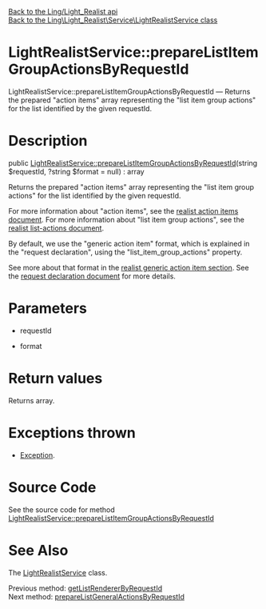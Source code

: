 [Back to the Ling/Light_Realist api](https://github.com/lingtalfi/Light_Realist/blob/master/doc/api/Ling/Light_Realist.md)<br>
[Back to the Ling\Light_Realist\Service\LightRealistService class](https://github.com/lingtalfi/Light_Realist/blob/master/doc/api/Ling/Light_Realist/Service/LightRealistService.md)


LightRealistService::prepareListItemGroupActionsByRequestId
================



LightRealistService::prepareListItemGroupActionsByRequestId — Returns the prepared "action items" array representing the "list item group actions" for the list identified by the given requestId.




Description
================


public [LightRealistService::prepareListItemGroupActionsByRequestId](https://github.com/lingtalfi/Light_Realist/blob/master/doc/api/Ling/Light_Realist/Service/LightRealistService/prepareListItemGroupActionsByRequestId.md)(string $requestId, ?string $format = null) : array




Returns the prepared "action items" array representing the "list item group actions" for the list identified by the given requestId.

For more information about "action items", see the [realist action items document](https://github.com/lingtalfi/Light_Realist/blob/master/doc/pages/action-items.md).
For more information about "list item group actions", see the [realist list-actions document](https://github.com/lingtalfi/Light_Realist/blob/master/doc/pages/list-actions.md).

By default, we use the "generic action item" format, which is explained in the "request declaration",
using the "list_item_group_actions" property.


See more about that format in the [realist generic action item section](https://github.com/lingtalfi/Light_Realist/blob/master/doc/pages/action-items.md#generic-action-item).
See the [request declaration document](https://github.com/lingtalfi/Light_Realist/blob/master/doc/pages/request-declaration.md) for more details.




Parameters
================


- requestId

    

- format

    


Return values
================

Returns array.


Exceptions thrown
================

- [Exception](http://php.net/manual/en/class.exception.php).&nbsp;







Source Code
===========
See the source code for method [LightRealistService::prepareListItemGroupActionsByRequestId](https://github.com/lingtalfi/Light_Realist/blob/master/Service/LightRealistService.php#L618-L628)


See Also
================

The [LightRealistService](https://github.com/lingtalfi/Light_Realist/blob/master/doc/api/Ling/Light_Realist/Service/LightRealistService.md) class.

Previous method: [getListRendererByRequestId](https://github.com/lingtalfi/Light_Realist/blob/master/doc/api/Ling/Light_Realist/Service/LightRealistService/getListRendererByRequestId.md)<br>Next method: [prepareListGeneralActionsByRequestId](https://github.com/lingtalfi/Light_Realist/blob/master/doc/api/Ling/Light_Realist/Service/LightRealistService/prepareListGeneralActionsByRequestId.md)<br>

